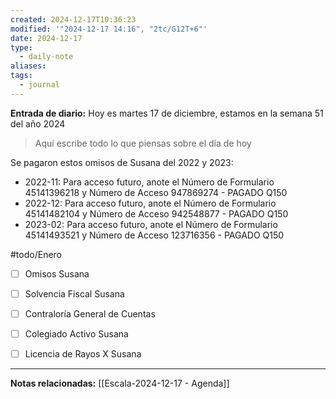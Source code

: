 ```yaml
---
created: 2024-12-17T10:36:23
modified: '"2024-12-17 14:16", "2tc/G12T+6"'
date: 2024-12-17
type:
  - daily-note
aliases: 
tags:
  - journal
---
```

**Entrada de diario:** 
Hoy es martes 17 de diciembre, estamos en la semana 51 del año 2024

> Aquí escribe todo lo que piensas sobre el día de hoy

Se pagaron estos omisos de Susana del 2022 y 2023:

- 2022-11: Para acceso futuro, anote el Número de Formulario 45141396218 y Número de Acceso 947869274 - PAGADO Q150
- 2022-12: Para acceso futuro, anote el Número de Formulario 45141482104 y Número de Acceso 942548877 -  PAGADO Q150
- 2023-02: Para acceso futuro, anote el Número de Formulario 45141493521 y Número de Acceso 123716356 - PAGADO Q150

#todo/Enero
- [ ] Omisos Susana
- [ ] Solvencia Fiscal Susana
- [ ] Contraloría General de Cuentas
- [ ] Colegiado Activo Susana
- [ ] Licencia de Rayos X Susana





----
**Notas relacionadas:**
[[Escala-2024-12-17 - Agenda]]

